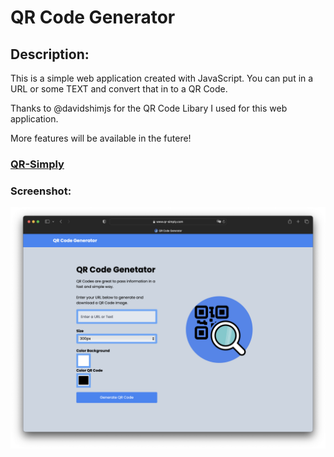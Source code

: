# QR Code Generator

## Description:
This is a simple web application created with JavaScript. You can put in a URL or some TEXT and convert that in to a QR Code. 

Thanks to @davidshimjs for the QR Code Libary I used for this web application.

More features will be available in the futere!

### [QR-Simply](https://qr-simply.com)

### Screenshot:
![Alt text](img/screenshot.png?raw=true "qr-simply.com")
